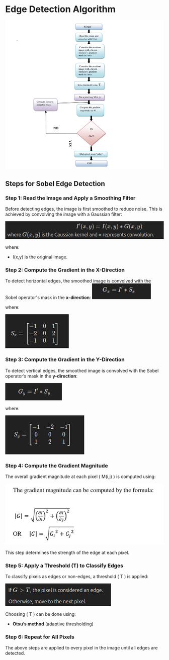 # **Edge Detection Algorithm**

![alt text](image.png)


## **Steps for Sobel Edge Detection**

### **Step 1: Read the Image and Apply a Smoothing Filter**
Before detecting edges, the image is first smoothed to reduce noise. This is achieved by convolving the image with a Gaussian filter:

![alt text](image-1.png)

where:
-  I(x,y) is the original image.



### **Step 2: Compute the Gradient in the X-Direction**
To detect horizontal edges, the smoothed image is convolved with the Sobel operator's mask in the **x-direction**:
![alt text](image-2.png)

where:

![alt text](image-3.png)

### **Step 3: Compute the Gradient in the Y-Direction**
To detect vertical edges, the smoothed image is convolved with the Sobel operator’s mask in the **y-direction**:

![alt text](image-4.png)

where:

![alt text](image-5.png)

### **Step 4: Compute the Gradient Magnitude**
The overall gradient magnitude at each pixel \( M(i,j) \) is computed using:

![alt text](image-6.png)

This step determines the strength of the edge at each pixel.

### **Step 5: Apply a Threshold (T) to Classify Edges**
To classify pixels as edges or non-edges, a threshold \( T \) is applied:

![alt text](image-7.png)

Choosing \( T \) can be done using:
- **Otsu’s method** (adaptive thresholding)

### **Step 6: Repeat for All Pixels**
The above steps are applied to every pixel in the image until all edges are detected.
